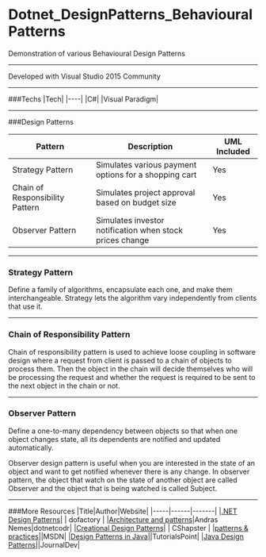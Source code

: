 # Dotnet_DesignPatterns_BehaviouralPatterns

Demonstration of various Behavioural Design Patterns

---

Developed with Visual Studio 2015 Community

---

###Techs
|Tech|
|----|
|C#|
|Visual Paradigm|

---
###Design Patterns

|Pattern|Description|UML Included|
|-------|-----------|------------|
|Strategy Pattern| Simulates various payment options for a shopping cart | Yes |
|Chain of Responsibility Pattern| Simulates project approval based on budget size | Yes |
|Observer Pattern| Simulates investor notification when stock prices change | Yes |

---

### Strategy Pattern
Define a family of algorithms, encapsulate each one, and make them interchangeable. Strategy lets the algorithm vary independently from clients that use it. 

---

### Chain of Responsibility Pattern
Chain of responsibility pattern is used to achieve loose coupling in software design where a request from client is passed to a chain of objects to process them. Then the object in the chain will decide themselves who will be processing the request and whether the request is required to be sent to the next object in the chain or not. 

---

### Observer Pattern
Define a one-to-many dependency between objects so that when one object changes state, all its dependents are notified and updated automatically. 

Observer design pattern is useful when you are interested in the state of an object and want to get notified whenever there is any change. In observer pattern, the object that watch on the state of another object are called Observer and the object that is being watched is called Subject.

---

###More Resources
|Title|Author|Website|
|-----|------|-------|
|[.NET Design Patterns](http://www.dofactory.com/net/design-patterns)| | dofactory |
|[Architecture and patterns](https://dotnetcodr.com/architecture-and-patterns/)|Andras Nemes|dotnetcodr|
|[Creational Design Patterns](http://www.csharpstar.com/creational-design-patterns/)| | CShapster |
|[patterns & practices](https://msdn.microsoft.com/en-us/library/ff921345.aspx)||MSDN|
|[Design Patterns in Java](https://www.tutorialspoint.com/design_pattern/index.htm)||TutorialsPoint|
|[Java Design Patterns](http://www.journaldev.com/1827/java-design-patterns-example-tutorial)||JournalDev|
